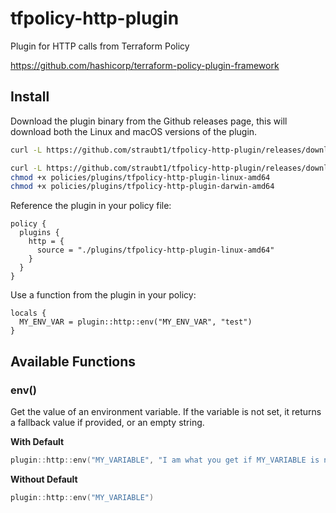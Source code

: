 # tfpolicy-http-plugin

Plugin for HTTP calls from Terraform Policy

https://github.com/hashicorp/terraform-policy-plugin-framework

## Install

Download the plugin binary from the Github releases page, this will download both the Linux and macOS versions of the plugin.

```sh
curl -L https://github.com/straubt1/tfpolicy-http-plugin/releases/download/v0.0.1-alpha/tfpolicy-http-plugin-linux-amd64 -o policies/plugins/tfpolicy-http-plugin-linux-amd64

curl -L https://github.com/straubt1/tfpolicy-http-plugin/releases/download/v0.0.1-alpha/tfpolicy-http-plugin-darwin-amd64 -o policies/plugins/tfpolicy-http-plugin-darwin-amd64
chmod +x policies/plugins/tfpolicy-http-plugin-linux-amd64
chmod +x policies/plugins/tfpolicy-http-plugin-darwin-amd64
```

Reference the plugin in your policy file:

```
policy {
  plugins {
    http = {
      source = "./plugins/tfpolicy-http-plugin-linux-amd64"
    }
  }
}
```

Use a function from the plugin in your policy:

```hcl
locals {
  MY_ENV_VAR = plugin::http::env("MY_ENV_VAR", "test")
}
```

## Available Functions

### env()

Get the value of an environment variable. If the variable is not set, it returns a fallback value if provided, or an empty string.

**With Default**
```go
plugin::http::env("MY_VARIABLE", "I am what you get if MY_VARIABLE is not set")
```

**Without Default**
```go
plugin::http::env("MY_VARIABLE")
``` 